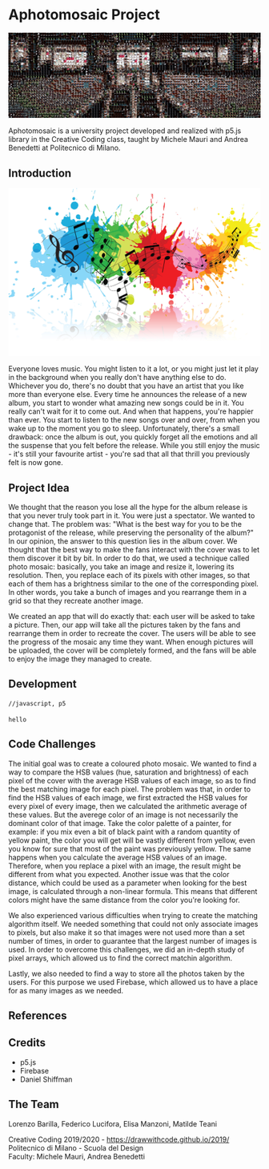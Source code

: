 # Aphotomosaic Project



![Copertina](images/copertina.jpg)

Aphotomosaic is a university project developed and realized with p5.js library in the Creative Coding class, taught by Michele Mauri and Andrea Benedetti at Politecnico di Milano.

## Introduction
![Music](images/music.jpg)

Everyone loves music. You might listen to it a lot, or you might just let it play in the background when you really don't have anything else to do. Whichever you do, there's no doubt that you have an artist that you like more than everyone else. Every time he announces the release of a new album, you start to wonder what amazing new songs could be in it. You really can't wait for it to come out. And when that happens, you're happier than ever. You start to listen to the new songs over and over, from when you wake up to the moment you go to sleep. Unfortunately, there's a small drawback: once the album is out, you quickly forget all the emotions and all the suspense that you felt before the release. While you still enjoy the music - it's still your favourite artist - you're sad that all that thrill you previously felt is now gone.

## Project Idea

We thought that the reason you lose all the hype for the album release is that you never truly took part in it. You were just a spectator. We wanted to change that. The problem was: "What is the best way for you to be the protagonist of the release, while preserving the personality of the album?" In our opinion, the answer to this question lies in the album cover.
We thought that the best way to make the fans interact with the cover was to let them discover it bit by bit. In order to do that, we used a technique called photo mosaic: basically, you take an image and resize it, lowering its resolution. Then, you replace each of its pixels with other images, so that each of them has a brightness similar to the one of the corresponding pixel. In other words, you take a bunch of images and you rearrange them in a grid so that they recreate another image.

We created an app that will do exactly that: each user will be asked to take a picture. Then, our app will take all the pictures taken by the fans and rearrange them in order to recreate the cover. The users will be able to see the progress of the mosaic any time they want. When enough pictures will be uploaded, the cover will be completely formed, and the fans will be able to enjoy the image they managed to create.

## Development

```
//javascript, p5

hello
```

## Code Challenges

The initial goal was to create a coloured photo mosaic. We wanted to find a way to compare the HSB values (hue, saturation and brightness) of each pixel of the cover with the average HSB values of each image, so as to find the best matching image for each pixel. The problem was that, in order to find the HSB values of each image, we first extracted the HSB values for every pixel of every image, then we calculated the arithmetic average of these values. But the averege color of an image is not necessarily the dominant color of that image. Take the color palette of a painter, for example: if you mix even a bit of black paint with a random quantity of yellow paint, the color you will get will be vastly different from yellow, even you know for sure that most of the paint was previously yellow. The same happens when you calculate the average HSB values of an image. Therefore, when you replace a pixel with an image, the result might be different from what you expected. Another issue was that the color distance, which could be used as a parameter when looking for the best image, is calculated through a non-linear formula. This means that different colors might have the same distance from the color you're looking for.

We also experienced various difficulties when trying to create the matching algorithm itself. We needed something that could not only associate images to pixels, but also make it so that images were not used more than a set number of times, in order to guarantee that the largest number of images is used. In order to overcome this challenges, we did an in-depth study of pixel arrays, which allowed us to find the correct matchin algorithm.

Lastly, we also needed to find a way to store all the photos taken by the users. For this purpose we used Firebase, which allowed us to have a place for as many images as we needed.

## References

## Credits
- p5.js
- Firebase
- Daniel Shiffman

## The Team
Lorenzo Barilla, Federico Lucifora, Elisa Manzoni, Matilde Teani

Creative Coding 2019/2020 - https://drawwithcode.github.io/2019/        
Politecnico di Milano - Scuola del Design     
Faculty: Michele Mauri, Andrea Benedetti

